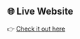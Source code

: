 ## 🌐 Live Website
👉 [Check it out here](https://username.github.io/repo-name/](https://soulsync-cpu.github.io/MemeCoin/))
